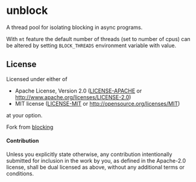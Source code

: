 # unblock
A thread pool for isolating blocking in async programs.

With `mt` feature the default number of threads (set to number of cpus) can be altered 
by setting `BLOCK_THREADS` environment variable with value.

## License

Licensed under either of

 * Apache License, Version 2.0 ([LICENSE-APACHE](LICENSE-APACHE) or http://www.apache.org/licenses/LICENSE-2.0)
 * MIT license ([LICENSE-MIT](LICENSE-MIT) or http://opensource.org/licenses/MIT)

at your option.

Fork from [blocking](https://github.com/smol-rs/blocking)

#### Contribution

Unless you explicitly state otherwise, any contribution intentionally submitted
for inclusion in the work by you, as defined in the Apache-2.0 license, shall be
dual licensed as above, without any additional terms or conditions.
